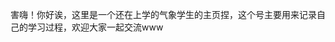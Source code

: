 
害嗨！你好诶，这里是一个还在上学的气象学生的主页捏，这个号主要用来记录自己的学习过程，欢迎大家一起交流www
<!---
AnIdleSaltedFish/AnIdleSaltedFish is a ✨ special ✨ repository because its `README.md` (this file) appears on your GitHub profile.
You can click the Preview link to take a look at your changes.
--->
